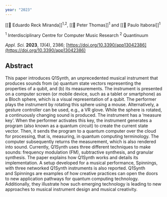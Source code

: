 ```yaml
---
year: "2023"
---
```

[[👤 Eduardo Reck Miranda]]<sup>1,2</sup>, [[👤 Peter Thomas]]<sup>1</sup> and [[👤 Paulo Itaborai]]<sup>1</sup>

<sup>1</sup> Interdisciplinary Centre for Computer Music Research
<sup>2</sup> Quantinuum


_Appl. Sci._ **2023**, _13_(4), 2386; [https://doi.org/10.3390/app13042386](https://doi.org/10.3390/app13042386)
## Abstract

This paper introduces Q1Synth, an unprecedented musical instrument that produces sounds from (a) quantum state vectors representing the properties of a qubit, and (b) its measurements. The instrument is presented on a computer screen (or mobile device, such as a tablet or smartphone) as a Bloch sphere, which is a visual representation of a qubit. The performer plays the instrument by rotating this sphere using a mouse. Alternatively, a gesture controller can be used, e.g., a VR glove. While the sphere is rotated, a continuously changing sound is produced. The instrument has a ‘measure key’. When the performer activates this key, the instrument generates a program (also known as a quantum circuit) to create the current state vector. Then, it sends the program to a quantum computer over the cloud for processing, that is, measuring, in quantum computing terminology. The computer subsequently returns the measurement, which is also rendered into sound. Currently, Q1Synth uses three different techniques to make sounds: frequency modulation (FM), subtractive synthesis, and granular synthesis. The paper explains how Q1Synth works and details its implementation. A setup developed for a musical performance, Spinnings, with three networked Q1Synth instruments is also reported. Q1Synth and Spinnings are examples of how creative practices can open the doors to new application pathways for quantum computing technology. Additionally, they illustrate how such emerging technology is leading to new approaches to musical instrument design and musical creativity.